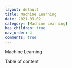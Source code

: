 ```yaml
---
layout: default
title: Machine Learning
date: 2021-03-02
category: [Machine Learning]
has_children: true
nav_order: 4
comments: true
---
```




Machine Learning 



Table of content